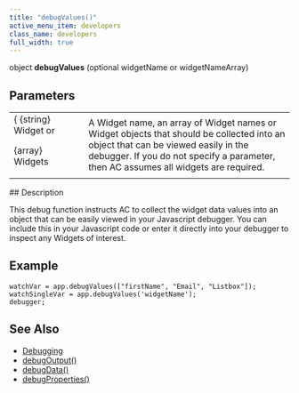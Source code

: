 ```yaml
---
title: "debugValues()"
active_menu_item: developers
class_name: developers
full_width: true
---
```



object **debugValues** (optional widgetName or widgetNameArray)

## Parameters

<table>
<tr>
<td width="142">
{ {string} Widget or

{array} Widgets

</td>
<td width="15">
</td>
<td width="723">
A Widget name, an array of Widget names or Widget objects that should be collected into an object that can be viewed easily in the debugger. If you do not specify a parameter, then AC assumes all widgets are required.

</td>
</tr>
</table>
## Description

This debug function instructs AC to collect the widget data values into an object that can be easily viewed in your Javascript debugger. You can include this in your Javascript code or enter it directly into your debugger to inspect any Widgets of interest.

## Example

    watchVar = app.debugValues(["firstName", "Email", "Listbox"]);
    watchSingleVar = app.debugValues('widgetName');
    debugger;
      
   

## See Also

 - [Debugging](/developers/user-guide/product-guide/advanced-features/testing-apps/debugging)
 - [debugOutput()](/developers/user-guide/scripting-apis/client-api/app-functions/debugoutput)
 - [debugData()](/developers/user-guide/scripting-apis/client-api/app-functions/debugdata)
 - [debugProperties()](/developers/user-guide/scripting-apis/client-api/app-functions/debugproperties)

